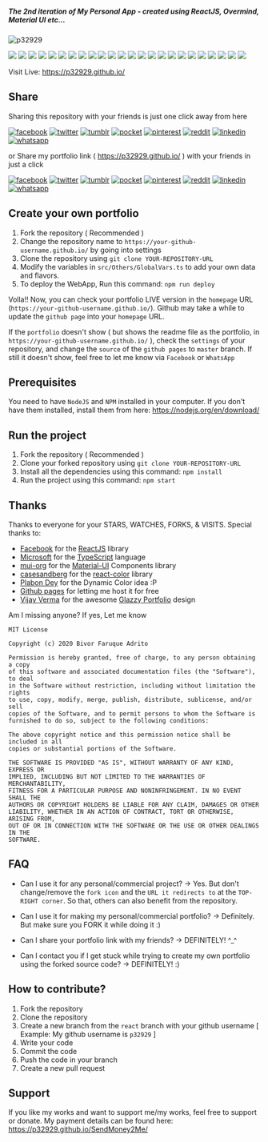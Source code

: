 ##### The 2nd iteration of My Personal App - created using ReactJS, Overmind, Material UI etc...

![p32929](https://user-images.githubusercontent.com/6418354/108698254-2256ee80-752e-11eb-8767-aeb5a4f86536.gif)

[![](https://badgen.net/github/release/p32929/p32929.github.io)]() [![](https://badgen.net/github/release/p32929/p32929.github.io/stable)]() [![](https://badgen.net/github/tag/p32929/p32929.github.io)]() [![](https://badgen.net/github/watchers/p32929/p32929.github.io)]() [![](https://badgen.net/github/checks/p32929/p32929.github.io)]() [![](https://badgen.net/github/status/p32929/p32929.github.io)]() [![](https://badgen.net/github/stars/p32929/p32929.github.io)]() [![](https://badgen.net/github/forks/p32929/p32929.github.io)]() [![](https://badgen.net/github/issues/p32929/p32929.github.io)]() [![](https://badgen.net/github/open-issues/p32929/p32929.github.io)]() [![](https://badgen.net/github/closed-issues/p32929/p32929.github.io)]() [![](https://badgen.net/github/label-issues/p32929/p32929.github.io/help-wanted/open)]() [![](https://badgen.net/github/prs/p32929/p32929.github.io)]() [![](https://badgen.net/github/open-prs/p32929/p32929.github.io)]() [![](https://badgen.net/github/closed-prs/p32929/p32929.github.io)]() [![](https://badgen.net/github/merged-prs/p32929/p32929.github.io)]() [![](https://badgen.net/github/commits/p32929/p32929.github.io)]() [![](https://badgen.net/github/last-commit/p32929/p32929.github.io)]() [![](https://badgen.net/github/branches/p32929/p32929.github.io)]() [![](https://badgen.net/github/releases/p32929/p32929.github.io)]() [![](https://badgen.net/github/tags/p32929/p32929.github.io)]() [![](https://badgen.net/github/license/p32929/p32929.github.io)]() [![](https://badgen.net/github/contributors/p32929/p32929.github.io)]() [![](https://badgen.net/github/dependents-pkg/p32929/p32929.github.io)]()

Visit Live: https://p32929.github.io/

## Share

Sharing this repository with your friends is just one click away from here

[![facebook](https://image.flaticon.com/icons/png/32/124/124010.png)](https://www.facebook.com/sharer/sharer.php?u=https://github.com/p32929/p32929.github.io/)
[![twitter](https://image.flaticon.com/icons/png/32/124/124021.png)](https://twitter.com/intent/tweet?source=https://github.com/p32929/p32929.github.io/)
[![tumblr](https://image.flaticon.com/icons/png/32/124/124012.png)](https://www.tumblr.com/share?v=3&u=https://github.com/p32929/p32929.github.io/)
[![pocket](https://image.flaticon.com/icons/png/32/732/732238.png)](https://getpocket.com/save?url=https://github.com/p32929/p32929.github.io/)
[![pinterest](https://image.flaticon.com/icons/png/32/124/124039.png)](https://pinterest.com/pin/create/button/?url=https://github.com/p32929/p32929.github.io/)
[![reddit](https://image.flaticon.com/icons/png/32/2111/2111589.png)](https://www.reddit.com/submit?url=https://github.com/p32929/p32929.github.io/)
[![linkedin](https://image.flaticon.com/icons/png/32/1409/1409945.png)](https://www.linkedin.com/shareArticle?mini=true&url=https://github.com/p32929/p32929.github.io/)
[![whatsapp](https://image.flaticon.com/icons/png/32/733/733585.png)](https://api.whatsapp.com/send?text=https://github.com/p32929/p32929.github.io/)

or Share my portfolio link ( https://p32929.github.io/ ) with your friends in just a click

[![facebook](https://image.flaticon.com/icons/png/32/124/124010.png)](https://www.facebook.com/sharer/sharer.php?u=https://p32929.github.io/)
[![twitter](https://image.flaticon.com/icons/png/32/124/124021.png)](https://twitter.com/intent/tweet?source=https://p32929.github.io/)
[![tumblr](https://image.flaticon.com/icons/png/32/124/124012.png)](https://www.tumblr.com/share?v=3&u=https://p32929.github.io/)
[![pocket](https://image.flaticon.com/icons/png/32/732/732238.png)](https://getpocket.com/save?url=https://p32929.github.io/)
[![pinterest](https://image.flaticon.com/icons/png/32/124/124039.png)](https://pinterest.com/pin/create/button/?url=https://p32929.github.io/)
[![reddit](https://image.flaticon.com/icons/png/32/2111/2111589.png)](https://www.reddit.com/submit?url=https://p32929.github.io/)
[![linkedin](https://image.flaticon.com/icons/png/32/1409/1409945.png)](https://www.linkedin.com/shareArticle?mini=true&url=https://p32929.github.io/)
[![whatsapp](https://image.flaticon.com/icons/png/32/733/733585.png)](https://api.whatsapp.com/send?text=https://p32929.github.io/)

## Create your own portfolio

1. Fork the repository ( Recommended )
2. Change the repository name to `https://your-github-username.github.io/` by going into settings
3. Clone the repository using `git clone YOUR-REPOSITORY-URL`
4. Modify the variables in `src/Others/GlobalVars.ts` to add your own data and flavors.
5. To deploy the WebApp, Run this command: `npm run deploy`

Volla!! Now, you can check your portfolio LIVE version in the `homepage` URL (`https://your-github-username.github.io/`). Github may take a while to update the `github page` into your `homepage` URL.

If the `portfolio` doesn't show ( but shows the readme file as the portfolio, in `https://your-github-username.github.io/` ), check the `settings` of your repository, and change the `source` of the `github pages` to `master` branch. If still it doesn't show, feel free to let me know via `Facebook` or `WhatsApp`

## Prerequisites

You need to have `NodeJS` and `NPM` installed in your computer.
If you don't have them installed, install them from here: https://nodejs.org/en/download/

## Run the project

1. Fork the repository ( Recommended )
2. Clone your forked repository using `git clone YOUR-REPOSITORY-URL`
3. Install all the dependencies using this command:
   `npm install`
4. Run the project using this command:
   `npm start`

## Thanks

Thanks to everyone for your STARS, WATCHES, FORKS, & VISITS. Special thanks to:

- [Facebook](https://www.facebook.com/) for the [ReactJS](https://reactjs.org/) library
- [Microsoft](https://www.microsoft.com/) for the [TypeScript](https://www.typescriptlang.org/) language
- [mui-org](https://github.com/mui-org/) for the [Material-UI](https://material-ui.com/) Components library
- [casesandberg](https://github.com/casesandberg) for the [react-color](https://casesandberg.github.io/react-color/) library
- [Plabon Dey](https://www.facebook.com/plabon.shuvo1) for the Dynamic Color idea :P
- [Github pages](https://pages.github.com/) for letting me host it for free
- [Vijay Verma](https://www.uplabs.com/realvjy) for the awesome [Glazzy Portfolio](https://www.uplabs.com/posts/glazzy-free-portfolio-psd-template) design

Am I missing anyone? If yes, Let me know

```
MIT License

Copyright (c) 2020 Bivor Faruque Adrito

Permission is hereby granted, free of charge, to any person obtaining a copy
of this software and associated documentation files (the "Software"), to deal
in the Software without restriction, including without limitation the rights
to use, copy, modify, merge, publish, distribute, sublicense, and/or sell
copies of the Software, and to permit persons to whom the Software is
furnished to do so, subject to the following conditions:

The above copyright notice and this permission notice shall be included in all
copies or substantial portions of the Software.

THE SOFTWARE IS PROVIDED "AS IS", WITHOUT WARRANTY OF ANY KIND, EXPRESS OR
IMPLIED, INCLUDING BUT NOT LIMITED TO THE WARRANTIES OF MERCHANTABILITY,
FITNESS FOR A PARTICULAR PURPOSE AND NONINFRINGEMENT. IN NO EVENT SHALL THE
AUTHORS OR COPYRIGHT HOLDERS BE LIABLE FOR ANY CLAIM, DAMAGES OR OTHER
LIABILITY, WHETHER IN AN ACTION OF CONTRACT, TORT OR OTHERWISE, ARISING FROM,
OUT OF OR IN CONNECTION WITH THE SOFTWARE OR THE USE OR OTHER DEALINGS IN THE
SOFTWARE.

```

## FAQ

- Can I use it for any personal/commercial project?
  -> Yes. But don't change/remove the `fork icon` and the `URL it redirects to` at the `TOP-RIGHT corner`. So that, others can also benefit from the repository.

- Can I use it for making my personal/commercial portfolio?
  -> Definitely. But make sure you FORK it while doing it :)

- Can I share your portfolio link with my friends?
  -> DEFINITELY! ^\_^

- Can I contact you if I get stuck while trying to create my own portfolio using the forked source code?
  -> DEFINITELY! :)

## How to contribute?

1. Fork the repository
2. Clone the repository
3. Create a new branch from the `react` branch with your github username [ Example: My github username is `p32929` ]
4. Write your code
5. Commit the code
6. Push the code in your branch
7. Create a new pull request

## Support

If you like my works and want to support me/my works, feel free to support or donate. My payment details can be found here: https://p32929.github.io/SendMoney2Me/
